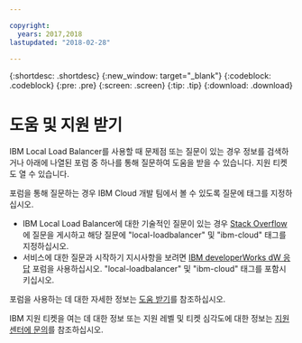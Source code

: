 ```yaml
---

copyright:
  years: 2017,2018
lastupdated: "2018-02-28"

---
```


{:shortdesc: .shortdesc}
{:new_window: target="_blank"}
{:codeblock: .codeblock}
{:pre: .pre}
{:screen: .screen}
{:tip: .tip}
{:download: .download}

# 도움 및 지원 받기

IBM Local Load Balancer를 사용할 때 문제점 또는 질문이 있는 경우 정보를 검색하거나 아래에 나열된 포럼 중 하나를 통해 질문하여 도움을 받을 수 있습니다. 지원 티켓도 열 수 있습니다.

포럼을 통해 질문하는 경우 IBM Cloud 개발 팀에서 볼 수 있도록 질문에 태그를 지정하십시오.

* IBM Local Load Balancer에 대한 기술적인 질문이 있는 경우 [Stack Overflow](https://stackoverflow.com/search?q=local-loadbalancer+ibm-bluemix)에 질문을 게시하고 해당 질문에 "local-loadbalancer" 및 "ibm-cloud" 태그를 지정하십시오.
* 서비스에 대한 질문과 시작하기 지시사항을 보려면 [IBM developerWorks dW 응답](https://developer.ibm.com/answers/topics/local-loadbalancer.html?smartspace=ibm-cloud) 포럼을 사용하십시오. "local-loadbalancer" 및 "ibm-cloud" 태그를 포함시키십시오.

포럼을 사용하는 데 대한 자세한 정보는 [도움 받기](https://console.bluemix.net/docs/support/index.html#getting-help)를 참조하십시오.

IBM 지원 티켓을 여는 데 대한 정보 또는 지원 레벨 및 티켓 심각도에 대한 정보는 [지원 센터에 문의](https://console.bluemix.net/docs/support/index.html#contacting-support)를 참조하십시오.
